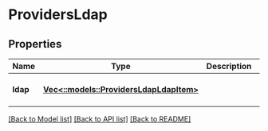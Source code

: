 # ProvidersLdap

## Properties
Name | Type | Description | Notes
------------ | ------------- | ------------- | -------------
**ldap** | [**Vec<::models::ProvidersLdapLdapItem>**](ProvidersLdapLdapItem.md) |  | [optional] [default to null]

[[Back to Model list]](../README.md#documentation-for-models) [[Back to API list]](../README.md#documentation-for-api-endpoints) [[Back to README]](../README.md)


